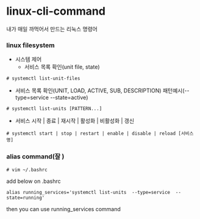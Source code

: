 # linux-cli-command
내가 매일 까먹어서 만드는 리눅스 명령어
### linux filesystem
- 시스템 제어
  - 서비스 목록 확인(unit file, state)
``` linux
# systemctl list-unit-files
```
  - 서비스 목록 확인(UNIT, LOAD, ACTIVE, SUB, DESCRIPTION) 패턴예시(--type=service --state=active)
``` linux
# systemctl list-units [PATTERN...]
```
  - 서비스 시작 | 종료 | 재시작 | 활성화 | 비활성화 | 갱신
``` linux
# systemctl start | stop | restart | enable | disable | reload [서비스명]
```


### alias command(잘 )
``` linux
# vim ~/.bashrc
```
add below on .bashrc
```
alias running_services='systemctl list-units  --type=service  --state=running'
```
then you can use running_services command
